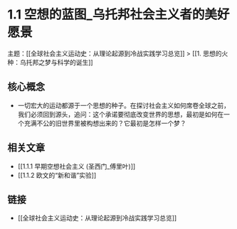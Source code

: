 # 1.1 空想的蓝图_乌托邦社会主义者的美好愿景

主题：[[全球社会主义运动史：从理论起源到冷战实践学习总览]] > [[1. 思想的火种：乌托邦之梦与科学的诞生]]

## 核心概念

- 一切宏大的运动都源于一个思想的种子。在探讨社会主义如何席卷全球之前，我们必须回到源头，追问：这个承诺要彻底改变世界的思想，最初是如何在一个充满不公的旧世界里被构想出来的？它最初是怎样一个梦？

## 相关文章

- [[1.1.1 早期空想社会主义 (圣西门_傅里叶)]]
- [[1.1.2 欧文的“新和谐”实验]]

## 链接

- [[全球社会主义运动史：从理论起源到冷战实践学习总览]]

